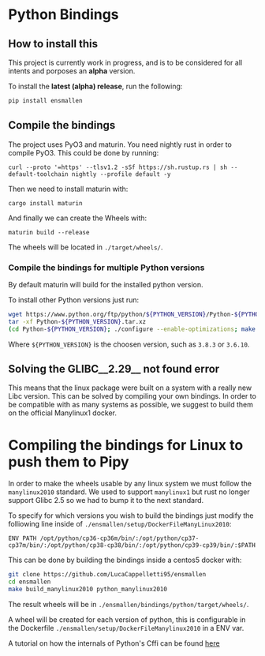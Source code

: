 # Python Bindings

## How to install this
This project is currently work in progress, and is to be considered for all
intents and porposes an **alpha** version.

To install the **latest (alpha) release**, run the following:

```bash
pip install ensmallen
```

## Compile the bindings
The project uses PyO3 and maturin.
You need nightly rust in order to compile PyO3.
This could be done by running:
```
curl --proto '=https' --tlsv1.2 -sSf https://sh.rustup.rs | sh --default-toolchain nightly --profile default -y
```

Then we need to install maturin with:
```
cargo install maturin
```

And finally we can create the Wheels with:
```
maturin build --release
```

The wheels will be located in `./target/wheels/`.

### Compile the bindings for multiple Python versions

By default maturin will build for the installed python version.

To install other Python versions just run:
```bash
wget https://www.python.org/ftp/python/${PYTHON_VERSION}/Python-${PYTHON_VERSION}.tar.xz
tar -xf Python-${PYTHON_VERSION}.tar.xz
(cd Python-${PYTHON_VERSION}; ./configure --enable-optimizations; make -j$(nproc); make -j$(nproc) install)
```
Where `${PYTHON_VERSION}` is the choosen version, such as `3.8.3` or `3.6.10`.

## Solving the GLIBC__2.29__ not found error
This means that the linux package were built on a system with a really new Libc version.
This can be solved by compiling your own bindings.
In order to be compatible with as many systems as possible, we suggest to build them on the official Manylinux1 docker.

# Compiling the bindings for Linux to push them to Pipy
In order to make the wheels usable by any linux system we must follow the `manylinux2010` standard. We used to support `manylinux1` but rust no longer support Glibc 2.5 so we had to bump it to the next standard.

To specify for which versions you wish to build the bindings just modify the folliowing line inside of `./ensmallen/setup/DockerFileManyLinux2010`:
```docker
ENV PATH /opt/python/cp36-cp36m/bin/:/opt/python/cp37-cp37m/bin/:/opt/python/cp38-cp38/bin/:/opt/python/cp39-cp39/bin/:$PATH
```

This can be done by building the bindings inside a centos5 docker with:
```bash
git clone https://github.com/LucaCappelletti95/ensmallen
cd ensmallen
make build_manylinux2010 python_manylinux2010
```

The result wheels will be in `./ensmallen/bindings/python/target/wheels/`.

A wheel will be created for each version of python, this is configurable in the Dockerfile `./ensmallen/setup/DockerFileManylinux2010` in a ENV var.

A tutorial on how the internals of Python's Cffi can be found [here](https://blog.schuetze.link/2018/07/21/a-dive-into-packaging-native-python-extensions.html)
